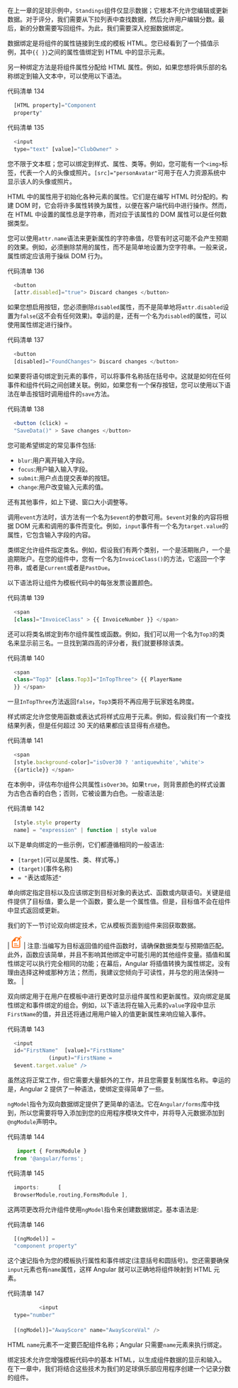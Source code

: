 在上一章的足球示例中，`Standings`组件仅显示数据；它根本不允许您编辑或更新数据。对于评分，我们需要从下拉列表中查找数据，然后允许用户编辑分数。最后，新的分数需要写回组件。为此，我们需要深入挖掘数据绑定。

数据绑定是将组件的属性链接到生成的模板 HTML。您已经看到了一个插值示例，其中`{{ }}`之间的属性值绑定到 HTML 中的显示元素。

另一种绑定方法是将组件属性分配给 HTML 属性。例如，如果您想将俱乐部的名称绑定到输入文本中，可以使用以下语法。

代码清单 134

```js
  [HTML property]="Component
  property"

```

代码清单 135

```js
  <input
  type="text" [value]="ClubOwner" >

```

您不限于文本框；您可以绑定到样式、属性、类等。例如，您可能有一个`<img>`标签，代表一个人的头像或照片。`[src]="personAvatar"`可用于在人力资源系统中显示该人的头像或照片。

HTML 中的属性用于初始化各种元素的属性。它们是在编写 HTML 时分配的。构建 DOM 时，它会将许多属性转换为属性，以便在客户端代码中进行操作。然而，在 HTML 中设置的属性总是字符串，而对应于该属性的 DOM 属性可以是任何数据类型。

您可以使用`attr.name`语法来更新属性的字符串值，尽管有时这可能不会产生预期的效果。例如，必须删除禁用的属性，而不是简单地设置为空字符串。一般来说，属性绑定应该用于操纵 DOM 行为。

代码清单 136

```js
  <button
  [attr.disabled]="true"> Discard changes </button>

```

如果您想启用按钮，您必须删除`disabled`属性，而不是简单地将`attr.disabled`设置为`false`(这不会有任何效果)。幸运的是，还有一个名为`disabled`的属性，可以使用属性绑定进行操作。

代码清单 137

```js
  <button
  [disabled]="FoundChanges"> Discard changes </button>

```

如果要将语句绑定到元素的事件，可以将事件名称括在括号中。这就是如何在任何事件和组件代码之间创建关联。例如，如果您有一个保存按钮，您可以使用以下语法在单击按钮时调用组件的`save`方法。

代码清单 138

```js
  <button (click) =
  "SaveData()" > Save changes </button>

```

您可能希望绑定的常见事件包括:

*   `blur`:用户离开输入字段。
*   `focus`:用户输入输入字段。
*   `submit`:用户点击提交表单的按钮。
*   `change`:用户改变输入元素的值。

还有其他事件，如上下键、窗口大小调整等。

调用`event`方法时，该方法有一个名为`$event`的参数可用。`$event`对象的内容将根据 DOM 元素和调用的事件而变化。例如，`input`事件有一个名为`target.value`的属性，它包含输入字段的内容。

类绑定允许组件指定类名。例如，假设我们有两个类别，一个是活期账户，一个是逾期账户。在您的组件中，您有一个名为`InvoiceClass()`的方法，它返回一个字符串，或者是`Current`或者是`PastDue`。

以下语法将让组件为模板代码中的每张发票设置颜色。

代码清单 139

```js
  <span
  [class]="InvoiceClass" > {{ InvoiceNumber }} </span>

```

还可以将类名绑定到布尔组件属性或函数。例如，我们可以用一个名为`Top3`的类名来显示前三名。一旦找到第四高的评分者，我们就要移除该类。

代码清单 140

```js
  <span
  class="Top3" [class.Top3]="InTopThree"> {{ PlayerName
  }} </span>

```

一旦`InTopThree`方法返回`false`，`Top3`类将不再应用于玩家姓名跨度。

样式绑定允许您使用函数或表达式将样式应用于元素。例如，假设我们有一个查找结果列表，但是任何超过 30 天的结果都应该显得有点褪色。

代码清单 141

```js
  <span
  [style.background-color]="isOver30 ? 'antiquewhite','white'>
  {{article}} </span>

```

在本例中，评估布尔组件公共属性`isOver30`。如果`true`，则背景颜色的样式设置为古色古香的白色；否则，它被设置为白色。一般语法是:

代码清单 142

```js
  [style.style property
  name] = "expression" | function | style value

```

以下是单向绑定的一些示例，它们都遵循相同的一般语法:

*   `[target]`(可以是属性、类、样式等。)
*   `(target)`(事件名称)
*   `= "`表达或陈述`"`

单向绑定指定目标以及应该绑定到目标对象的表达式、函数或内联语句。关键是组件提供了目标值，要么是一个函数，要么是一个属性值。但是，目标值不会在组件中显式返回或更新。

我们的下一节讨论双向绑定技术，它从模板页面到组件来回获取数据。

| ![](img/00003.gif) | 注意:当编写为目标返回值的组件函数时，请确保数据类型与预期值匹配。此外，函数应该简单，并且不影响其他绑定中可能引用的其他组件变量。插值和属性绑定可以执行完全相同的功能；在幕后，Angular 将插值转换为属性绑定。没有理由选择这种或那种方法；然而，我建议您倾向于可读性，并与您的用法保持一致。 |

双向绑定用于在用户在模板中进行更改时显示组件属性和更新属性。双向绑定是属性绑定和事件绑定的组合。例如，以下语法将在输入元素的`value`字段中显示`FirstName`的值，并且还将通过用用户输入的值更新属性来响应输入事件。

代码清单 143

```js
  <input
  id="FirstName"  [value]="FirstName" 
             (input)="FirstName =
  $event.target.value" />

```

虽然这将正常工作，但它需要大量额外的工作，并且您需要复制属性名称。幸运的是，Angular 2 提供了一种语法，使绑定变得简单了一些。

`ngModel`指令为双向数据绑定提供了更简单的语法。它在`Angular/forms`库中找到，所以您需要将导入添加到您的应用程序模块文件中，并将导入元数据添加到`@ngModule`声明中。

代码清单 144

```js
   import { FormsModule }
  from '@angular/forms';

```

代码清单 145

```js
  imports:      [
  BrowserModule,routing,FormsModule ],

```

这两项更改将允许组件使用`ngModel`指令来创建数据绑定。基本语法是:

代码清单 146

```js
  [(ngModel)] =
  "component property"

```

这个速记指令为您的模板执行属性和事件绑定(注意括号和圆括号)。您还需要确保`input`元素也有`name`属性，这样 Angular 就可以正确地将组件映射到 HTML 元素。

代码清单 147

```js
          <input
  type="number"  

  [(ngModel)]="AwayScore" name="AwayScoreVal" />

```

HTML `name`元素不一定要匹配组件名称；Angular 只需要`name`元素来执行绑定。

绑定技术允许您增强模板代码中的基本 HTML，以生成组件数据的显示和输入。在下一章中，我们将结合这些技术为我们的足球俱乐部应用程序创建一个记录分数的组件。